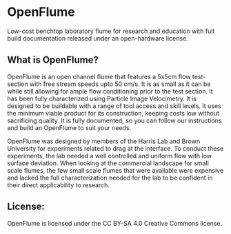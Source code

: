 # OpenFlume
Low-cost benchtop laboratory flume for research and education with full build documentation released under an open-hardware license.

## What is OpenFlume?
OpenFlume is an open channel flume that features a 5x5cm flow test-section with free stream speeds upto 50 cm/s. It is as small as it can be while still allowing for ample flow conditioning prior to the test section. It has been fully characterized using Particle
Image Velocimetry. It is designed to be buildable with a range of tool access and skill levels. It uses the minimum viable product for its construction, keeping costs low without sacrificing quality. It is fully documented, so you 
can follow our instructions and build an OpenFlume to suit your needs. 

OpenFlume was designed by members of the Harris Lab and Brown University for experiments related to drag at the interface. To conduct these experiments, the lab needed a well controlled and uniform flow with low surface deviation. 
When looking at the commercial landscape for small scale flumes, the few small scale flumes that were available were expensive and lacked the full characterization needed for the lab to be confident in their direct applicability to research. 

## License:
OpenFlume is licensed under the CC BY-SA 4.0 Creative Commons license. 
